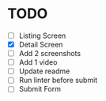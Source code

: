 # TODO

- [ ] Listing Screen
- [x] Detail Screen
- [ ] Add 2 screenshots
- [ ] Add 1 video
- [ ] Update readme
- [ ] Run linter before submit
- [ ] Submit Form
